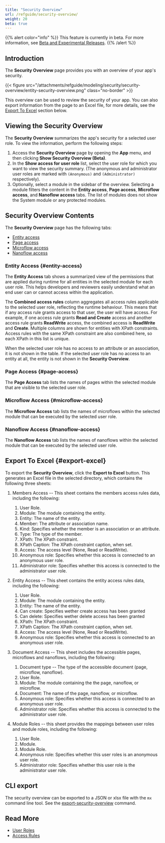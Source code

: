 ```yaml
---
title: "Security Overview"
url: /refguide/security-overview/
weight: 20
beta: true
---
```


{{% alert color="info" %}}
This feature is currently in beta. For more information, see [Beta and Experimental Releases](/releasenotes/beta-features/).
{{% /alert %}}

## Introduction

The **Security Overview** page provides you with an overview of your app's security. 

{{< figure src="/attachments/refguide/modeling/security/security-overview/entity-security-overview.png" class="no-border" >}}

This overview can be used to review the security of your app. You can also export information from the page to an Excel file, for more details, see the [Export To Excel](#export-excel) section below.

## Viewing the Security Overview

The **Security Overview** summarizes the app's security for a selected user role. To view the information, perform the following steps:

1. Access the **Security Overview** page by opening the **App** menu, and then clicking **Show Security Overview (Beta)**.
2. In the **Show access for user role** list, select the user role for which you want to view the security summary.  (The anonymous and administrator user roles are marked with  `(Anonymous)` and `(Administrator)` respectively).
3. Optionally, select a module in the sidebar of the overview.
    Selecting a module filters the content in the **Entity access**, **Page access**, **Microflow access**, and **Nanoflow access** tabs. The list of modules does not show the System module or any protected modules.



## Security Overview Contents

The **Security Overview** page has the following tabs:

* [Entity access](#entity-access)
* [Page access](#page-access)
* [Microflow access](#microflow-access)
* [Nanoflow access](#nanoflow-access)

### Entity Access {#entity-access}

The **Entity Access** tab shows a summarized view of the permissions that are applied during runtime for all entities in the selected module for each user role. This helps developers and reviewers easily understand what an end user can or cannot access within the application.

The **Combined access rules** column aggregates all access rules applicable to the selected user role, reflecting the runtime behaviour. This means that if any access rule grants access to that user, the user will have access. For example, if one access rule grants **Read and Create** access and another access rule grants **ReadWrite** access, the combined access is **ReadWrite** and **Create**.
Multiple columns are shown for entities with XPath constraints. Access rules with the same XPath constraint are also combined here, so each XPath in this list is unique. 

When the selected user role has no access to an attribute or an association, it is not shown in the table. If the selected user role has no access to an entity at all, the entity is not shown in the **Security Overview**.

### Page Access {#page-access}

The **Page Access** tab lists the names of pages within the selected module that are visible to the selected user role.

### Microflow Access {#microflow-access}

The **Microflow Access** tab lists the names of microflows within the selected module that can be executed by the selected user role.

### Nanoflow Access {#nanoflow-access}

The **Nanoflow Access** tab lists the names of nanoflows within the selected module that can be executed by the selected user role.

## Export To Excel {#export-excel}

To export the **Security Overview**, click the **Export to Excel** button. This generates an Excel file in the selected directory, which contains the following three sheets:

1. Members Access -- This sheet contains the members access rules data, including the following:
    1. User Role.
    2. Module: The module containing the entity.
    3. Entity: The name of the entity.
    4. Member: The attribute or association name.
    5. Kind: Specifies whether the member is an association or an attribute.
    6. Type: The type of the member.
    7. XPath: The XPath constraint.
    8. XPath Caption:  The XPath constraint caption, when set.
    9. Access: The access level (None, Read or ReadWrite).
    10. Anonymous role: Specifies whether this access is connected to an anonymous user role.
    11. Administrator role: Specifies whether this access is connected to the administrator user role.

2. Entity Access -- This sheet contains the entity access rules data, including the following:
    1. User Role.
    2. Module: The module containing the entity.
    3. Entity: The name of the entity.
    4. Can create:  Specifies wether create access has been granted
    4. Can delete:  Specifies wether delete access has been granted
    5. XPath: The XPath constraint.
    6. XPath Caption:  The XPath constraint caption, when set.
    7. Access: The access level (None, Read or ReadWrite).
    8. Anonymous role: Specifies whether this access is connected to an anonymous user role.
3. Document Access -- This sheet includes the accessible pages, microflows and nanoflows, including the following:
    1. Document type -- The type of the accessible document (page, microflow, nanoflow).
    2. User Role.
    3. Module: The module containing the the page, nanoflow, or microflow.
    4. Document: The name of the page, nanoflow, or microflow.
    5. Anonymous role: Specifies whether this access is connected to an anonymous user role.
    6. Administrator role: Specifies whether this access is connected to the administrator user role.
4. Module Roles -- this sheet provides the mappings between user roles and module roles, including the following:
    1. User Role.
    2. Module.
    3. Module Role.
    4. Anonymous role: Specifies whether this user roles is an anonymous user role.
    5. Administrator role: Specifies whether this user role is the administrator user role.

## CLI export

The security overview can be exported to a JSON or xlsx file with the `mx` command line tool. See the [export-security-overview](/refguide/mx-command-line-tool/security/#export-security-overview) command.

## Read More

* [User Roles](/refguide/user-roles/)
* [Access Rules](/refguide/access-rules/)
